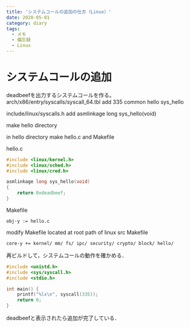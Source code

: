 ```yaml
---
title: 'システムコールの追加の仕方（Linux）'
date: 2020-05-01
category: diary
tags:
  - メモ
  - 備忘録
  - Linux
---
```

# システムコールの追加
deadbeefを出力するシステムコールを作る。
arch/x86/entry/syscalls/syscall_64.tbl
add 335 common hello sys_hello

include/linux/syscalls.h
add asmlinkage long sys_hello(void)

make hello directory

in hello directory
make hello.c and Makefile

hello.c
```c
#include <linux/kernel.h>
#include <linux/sched.h>
#include <linux/cred.h>

asmlinkage long sys_hello(void)
{
    return 0xdeadbeef;
}
```

Makefile
```
obj-y := hello.c
```

modify Makefile located at root path of linux src
Makefile
```
core-y += kernel/ mm/ fs/ ipc/ security/ crypto/ block/ hello/
```

再ビルドして，システムコールの動作を確かめる．
```c
#include <unistd.h>
#include <sys/syscall.h>
#include <stdio.h>

int main() {
    printf("%lx\n", syscall(335));
    return 0;
}
```

deadbeefと表示されたら追加が完了している．
